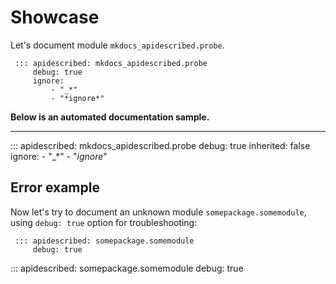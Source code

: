 # Showcase

Let's document module ``mkdocs_apidescribed.probe``.

```
 ::: apidescribed: mkdocs_apidescribed.probe
     debug: true
     ignore:
         - "_*"
         - "*ignore*"
```
**Below is an automated documentation sample.**

----

::: apidescribed: mkdocs_apidescribed.probe
    debug: true
    inherited: false
    ignore:
        - "_*"
        - "*ignore*"

## Error example

Now let's try to document an unknown module ``somepackage.somemodule``,
using ``debug: true`` option for troubleshooting:

```
 ::: apidescribed: somepackage.somemodule
     debug: true
```

::: apidescribed: somepackage.somemodule
    debug: true
